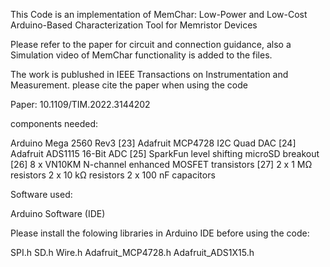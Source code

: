 This Code is an implementation of MemChar: Low-Power and Low-Cost Arduino-‎Based Characterization Tool for Memristor ‎Devices

Please refer to the paper for circuit and connection guidance, also a Simulation video of MemChar functionality is added to the files. 

The work is publushed in IEEE Transactions on Instrumentation and Measurement. please cite the paper when using the code 

Paper: 10.1109/TIM.2022.3144202


components needed: 

Arduino Mega 2560 Rev3 [23]‎
Adafruit MCP4728 I2C Quad DAC [24]‎
Adafruit ADS1115 16-Bit ADC [25]‎
SparkFun level shifting microSD breakout [26]‎
‎8 x VN10KM N-channel enhanced MOSFET ‎transistors [27]‎
‎2 x 1 MΩ resistors
‎2 x 10 kΩ resistors
‎2 x 100 nF capacitors


Software used: 

Arduino Software (IDE)

Please install the folowing libraries in Arduino IDE before using the code:

SPI.h
SD.h
Wire.h
Adafruit_MCP4728.h
Adafruit_ADS1X15.h
